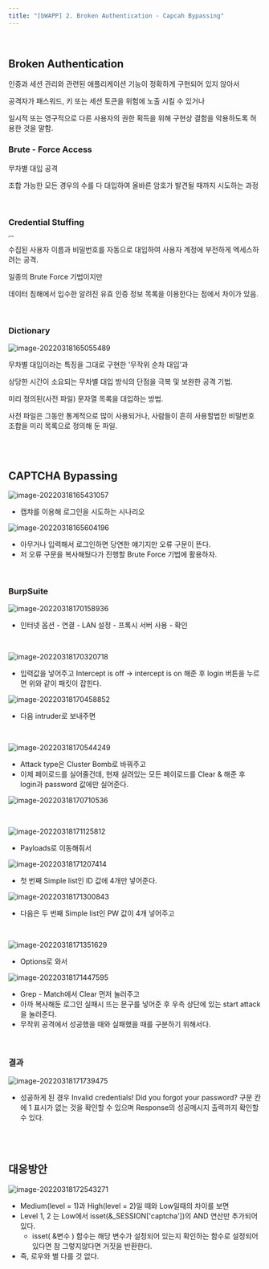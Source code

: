```yaml
---
title: "[bWAPP] 2. Broken Authentication - Capcah Bypassing"
---
```


<br>

## Broken Authentication

인증과 세션 관리와 관련된 애플리케이션 기능이 정확하게 구현되어 있지 않아서

공격자가 패스워드, 키 또는 세션 토큰을 위험에 노출 시킬 수 있거나 

일시적 또는 영구적으로 다른 사용자의 권한 획득을 위해 구현상 결함을 악용하도록 허용한 것을 말함.



### Brute - Force Access

무차별 대입 공격

조합 가능한 모든 경우의 수를 다 대입하여 올바른 암호가 발견될 때까지 시도하는 과정

<br>

### Credential Stuffing

  <img src="https://raw.githubusercontent.com/EONION-TH3DB/image_repo/main/img/EMB00002df83ccf.JPG" alt="img" style="zoom: 25%;" />

  수집된 사용자 이름과 비밀번호를 자동으로 대입하여 사용자 계정에 부전하게 엑세스하려는 공격.

일종의 Brute Force 기법이지만

데이터 침해에서 입수한 알려진 유효 인증 정보 목록을 이용한다는 점에서 차이가 있음.

<br>

### Dictionary

![image-20220318165055489](https://raw.githubusercontent.com/EONION-TH3DB/image_repo/main/img/image-20220318165055489.png)

무차별 대입이라는 특징을 그대로 구현한 '무작위 순차 대입'과

상당한 시간이 소요되는 무차별 대입 방식의 단점을 극복 및 보완한 공격 기법.

미리 정의된(사전 파일) 문자열 목록을 대입하는 방법.

사전 파일은 그동안 통계적으로 많이 사용되거나, 사람들이 흔히 사용할법한 비밀번호 조합을 미리 목록으로 정의해 둔 파일.

<br>

<br>

## CAPTCHA Bypassing

![image-20220318165431057](https://raw.githubusercontent.com/EONION-TH3DB/image_repo/main/img/image-20220318165431057.png)

- 캡챠를 이용해 로그인을 시도하는 시나리오

![image-20220318165604196](https://raw.githubusercontent.com/EONION-TH3DB/image_repo/main/img/image-20220318165604196.png)

- 아무거나 입력해서 로그인하면 당연한 얘기지만 오류 구문이 뜬다.
- 저 오류 구문을 복사해뒀다가 진행할 Brute Force 기법에 활용하자.

<br>

### BurpSuite

![image-20220318170158936](https://raw.githubusercontent.com/EONION-TH3DB/image_repo/main/img/image-20220318170158936.png)

- 인터넷 옵션 - 연결 - LAN 설정 - 프록시 서버 사용 - 확인

<br>

![image-20220318170320718](https://raw.githubusercontent.com/EONION-TH3DB/image_repo/main/img/image-20220318170320718.png)

- 입력값을 넣어주고 Intercept is off -> intercept is on 해준 후 login 버튼을 누르면 위와 같이 패킷이 잡힌다.

![image-20220318170458852](https://raw.githubusercontent.com/EONION-TH3DB/image_repo/main/img/image-20220318170458852.png)

- 다음 intruder로 보내주면

<br>

![image-20220318170544249](https://raw.githubusercontent.com/EONION-TH3DB/image_repo/main/img/image-20220318170544249.png)

- Attack type은 Cluster Bomb로 바꿔주고
- 이제 페이로드를 실어줄건데, 현재 실려있는 모든 페이로드를 Clear & 해준 후 login과 password 값에만 실어준다.

![image-20220318170710536](https://raw.githubusercontent.com/EONION-TH3DB/image_repo/main/img/image-20220318170710536.png)

<br>

![image-20220318171125812](https://raw.githubusercontent.com/EONION-TH3DB/image_repo/main/img/image-20220318171125812.png)

- Payloads로 이동해줘서

![image-20220318171207414](https://raw.githubusercontent.com/EONION-TH3DB/image_repo/main/img/image-20220318171207414.png)

- 첫 번째 Simple list인 ID 값에 4개만 넣어준다.

![image-20220318171300843](https://raw.githubusercontent.com/EONION-TH3DB/image_repo/main/img/image-20220318171300843.png)

- 다음은 두 번째 Simple list인 PW 값이 4개 넣어주고

<BR>

![image-20220318171351629](https://raw.githubusercontent.com/EONION-TH3DB/image_repo/main/img/image-20220318171351629.png)

- Options로 와서

![image-20220318171447595](https://raw.githubusercontent.com/EONION-TH3DB/image_repo/main/img/image-20220318171447595.png)

- Grep - Match에서 Clear 먼저 눌러주고
- 아까 복사해둔 로그인 실패시 뜨는 문구를 넣어준 후 우측 상단에 있는 start attack을 눌러준다.
- 무작위 공격에서 성공했을 때와 실패했을 때를 구분하기 위해서다.

<br>

### 결과

![image-20220318171739475](https://raw.githubusercontent.com/EONION-TH3DB/image_repo/main/img/image-20220318171739475.png)

- 성공하게 된 경우 Invalid credentials! Did you forgot your password? 구문 칸에 1 표시가 없는 것을 확인할 수 있으며 Response의 성공메시지 출력까지 확인할 수 있다.

<br>

<br>

## 대응방안

![image-20220318172543271](https://raw.githubusercontent.com/EONION-TH3DB/image_repo/main/img/image-20220318172543271.png)

- Medium(level = 1)과 High(level = 2)일 때와 Low일때의 차이를 보면
- Level 1, 2 는 Low에서 isset(&_SESSION['captcha'])의 AND 연산만 추가되어있다.
  - isset( &변수 ) 함수는 해당 변수가 설정되어 있는지 확인하는 함수로 설정되어있다면 참 그렇지않다면 거짓을 반환한다.
- 즉, 로우와 별 다를 것 없다.